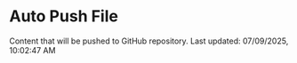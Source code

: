 # Auto Push File

Content that will be pushed to GitHub repository.
Last updated: 07/09/2025, 10:02:47 AM